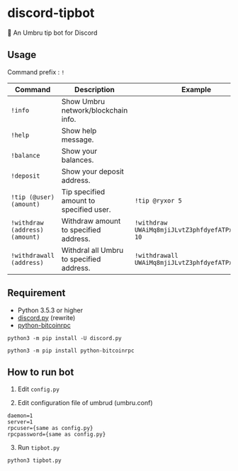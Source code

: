 discord-tipbot
====

💸 An Umbru tip bot for Discord

## Usage

Command prefix : `!`

|Command                         |Description                                  |Example                                            |
|--------------------------------|---------------------------------------------|---------------------------------------------------|
|`!info`                         |Show Umbru network/blockchain info.          |                                                   |
|`!help`                         |Show help message.                           |                                                   |
|`!balance`                      |Show your balances.                          |                                                   |
|`!deposit`                      |Show your deposit address.                   |                                                   |
|`!tip (@user) (amount)`         |Tip specified amount to specified user.      |`!tip @ryxor 5`                                    |
|`!withdraw (address) (amount)`  |Withdraw amount to specified address.        |`!withdraw UWAiMq8mjiJLvtZ3phfdyefATPxDNZcLib 10`  |
|`!withdrawall (address)`        |Withdral all Umbru to specified address.     |`!withdrawall UWAiMq8mjiJLvtZ3phfdyefATPxDNZcLib`  |

## Requirement

* Python 3.5.3 or higher
* [discord.py](https://github.com/Rapptz/discord.py) (rewrite)
* [python-bitcoinrpc](https://github.com/jgarzik/python-bitcoinrpc)

```
python3 -m pip install -U discord.py
```

```
python3 -m pip install python-bitcoinrpc
```

## How to run bot

1. Edit `config.py`

2. Edit configuration file of umbrud (umbru.conf)

```
daemon=1
server=1
rpcuser={same as config.py}
rpcpassword={same as config.py}
```

3. Run `tipbot.py`

```
python3 tipbot.py
```